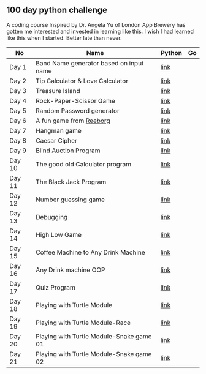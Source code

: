 ## 100 day python challenge
A coding course Inspired by Dr. Angela Yu of London App Brewery has gotten me interested and invested in learning like this. I wish I had learned like this when I started. Better late than never.

|No|Name|Python|Go|
|-----|----|-----|---|
|Day 1|Band Name generator based on input name|[link](/day1/python/)||
|Day 2|Tip Calculator & Love Calculator|[link](/day2/python/)|
|Day 3|Treasure Island|[link](/day3/python/)|
|Day 4|Rock-Paper-Scissor Game|[link](/day4/python/)|
|Day 5|Random Password generator|[link](/day5/python/)|
|Day 6|A fun game from [Reeborg](https://reeborg.ca/)|[link](/day6/python/)|
|Day 7|Hangman game|[link](/day7/python/)|
|Day 8|Caesar Cipher|[link](/day8/python/)|
|Day 9|Blind Auction Program|[link](/day9/python/)|
|Day 10|The good old Calculator program|[link](/day10/python/)|
|Day 11|The Black Jack Program|[link](/day11/python/)|
|Day 12|Number guessing game|[link](/day12/python/)|
|Day 13|Debugging|[link](/day13/python/)|
|Day 14|High Low Game|[link](/day14/python/)|
|Day 15|Coffee Machine to Any Drink Machine|[link](/day15/python/)|
|Day 16|Any Drink machine OOP|[link](/day16/python/)|
|Day 17|Quiz Program|[link](day17/python/)|
|Day 18|Playing with Turtle Module|[link](/day18/python)|
|Day 19|Playing with Turtle Module-Race|[link](/day19/python)|
|Day 20|Playing with Turtle Module-Snake game 01|[link](/day20/python)|
|Day 21|Playing with Turtle Module-Snake game 02|[link](/day21/python)|